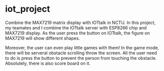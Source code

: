 # iot_project
Combine the MAX7219 matrix display with IOTtalk in NCTU.
In this project, my teamates and I combine the IOTtalk server with ESP8266 chip and MAX7219 display. As the user press the button on IOTtalk, the figure on MAX7219 will show different shapes. 

Moreover, the user can even play little games with them! In the game mode, there will be serveral obstacle scrolling throw the screen. All the user need to do is press the button to prevent the person from touching the obstacle. Absolutely, there is also score board on it.

